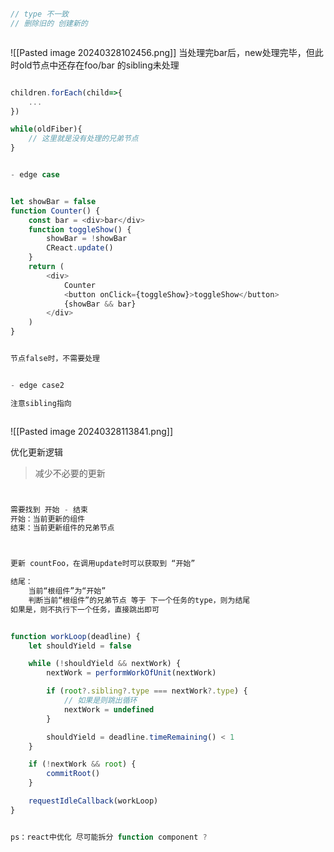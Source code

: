 

```js

// type 不一致
// 删除旧的 创建新的



```



![[Pasted image 20240328102456.png]]
当处理完bar后，new处理完毕，但此时old节点中还存在foo/bar 的sibling未处理

```js

children.forEach(child=>{
	...
})

while(oldFiber){
	// 这里就是没有处理的兄弟节点
}


```




```js

- edge case


let showBar = false
function Counter() {
	const bar = <div>bar</div>
	function toggleShow() {
		showBar = !showBar
		CReact.update()
	}
	return (
		<div>
			Counter
			<button onClick={toggleShow}>toggleShow</button>
			{showBar && bar}
		</div>
	)
}


节点false时，不需要处理


- edge case2

注意sibling指向



```

![[Pasted image 20240328113841.png]]



优化更新逻辑

>减少不必要的更新

```js


需要找到 开始 - 结束
开始：当前更新的组件
结束：当前更新组件的兄弟节点



更新 countFoo，在调用update时可以获取到 “开始”

结尾：
	当前“根组件”为“开始”
	判断当前“根组件”的兄弟节点 等于 下一个任务的type，则为结尾
如果是，则不执行下一个任务，直接跳出即可


function workLoop(deadline) {
	let shouldYield = false

	while (!shouldYield && nextWork) {
		nextWork = performWorkOfUnit(nextWork)

		if (root?.sibling?.type === nextWork?.type) {
			// 如果是则跳出循环
			nextWork = undefined
		}

		shouldYield = deadline.timeRemaining() < 1
	}

	if (!nextWork && root) {
		commitRoot()
	}

	requestIdleCallback(workLoop)
}


ps：react中优化 尽可能拆分 function component ?




```

